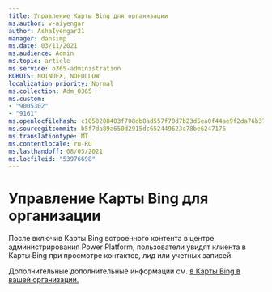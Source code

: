 ```yaml
---
title: Управление Карты Bing для организации
ms.author: v-aiyengar
author: AshaIyengar21
manager: dansimp
ms.date: 03/11/2021
ms.audience: Admin
ms.topic: article
ms.service: o365-administration
ROBOTS: NOINDEX, NOFOLLOW
localization_priority: Normal
ms.collection: Adm_O365
ms.custom:
- "9005302"
- "9161"
ms.openlocfilehash: c1050208403f708db8ad557f70d7b23d5ea0f44ae9f2da76b37ead2b9b90436e
ms.sourcegitcommit: b5f7da89a650d2915dc652449623c78be6247175
ms.translationtype: MT
ms.contentlocale: ru-RU
ms.lasthandoff: 08/05/2021
ms.locfileid: "53976698"
---
```

# <a name="manage-bing-maps-for-your-organization"></a>Управление Карты Bing для организации

После включив Карты Bing  встроенного контента в центре администрирования Power Platform, пользователи увидят клиента в Карты Bing при просмотре контактов, лид или учетных записей.

Дополнительные дополнительные информации см. [в Карты Bing в вашей организации.](https://go.microsoft.com/fwlink/?linkid=2152757)